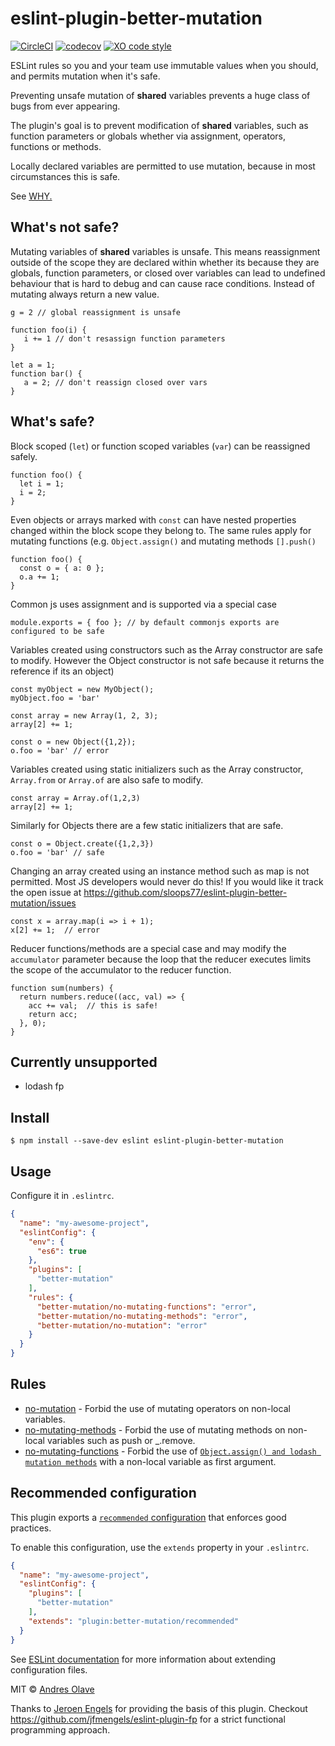 # eslint-plugin-better-mutation 
[![CircleCI](https://circleci.com/gh/sloops77/eslint-plugin-better-mutation.svg?style=svg)](https://circleci.com/gh/sloops77/eslint-plugin-better-mutation)
[![codecov](https://codecov.io/gh/sloops77/eslint-plugin-better-mutation/branch/master/graph/badge.svg)](https://codecov.io/gh/sloops77/eslint-plugin-better-mutation)
[![XO code style](https://img.shields.io/badge/code_style-XO-5ed9c7.svg)](https://github.com/xojs/xo)

ESLint rules so you and your team use immutable values when you should, and permits mutation when it's safe.

Preventing unsafe mutation of **shared** variables prevents a huge class of bugs from ever appearing.

The plugin's goal is to prevent modification of **shared** variables, such as function parameters or globals whether via assignment, operators, functions or methods. 

Locally declared variables are permitted to use mutation, because in most circumstances this is safe.

See [WHY.](why.md)



## What's not safe?
Mutating variables of **shared** variables is unsafe. This means reassignment outside of the scope they are declared within whether its because they are globals, function parameters, or closed over variables can lead to undefined behaviour that is hard to debug and can cause race conditions. Instead of mutating always return a new value.

```
g = 2 // global reassignment is unsafe

function foo(i) {
   i += 1 // don't resassign function parameters
}

let a = 1; 
function bar() { 
   a = 2; // don't reassign closed over vars
}
```

## What's safe?
Block scoped (`let`) or function scoped variables (`var`) can be reassigned safely. 

```
function foo() {
  let i = 1; 
  i = 2;
}
```

Even objects or arrays marked with `const` can have nested properties changed within the block scope they belong to. The same rules apply for mutating functions (e.g. `Object.assign()` and mutating methods `[].push()`
```
function foo() {
  const o = { a: 0 };
  o.a += 1;
}
```

Common js uses assignment and is supported via a special case
```
module.exports = { foo }; // by default commonjs exports are configured to be safe
```

Variables created using constructors such as the Array constructor are safe to modify. However the Object constructor is not safe  because it returns the reference if its an object)
```
const myObject = new MyObject();
myObject.foo = 'bar'

const array = new Array(1, 2, 3);
array[2] += 1;

const o = new Object({1,2});
o.foo = 'bar' // error
```

Variables created using static initializers such as the Array constructor, `Array.from` or `Array.of` are also safe to modify. 
```
const array = Array.of(1,2,3)
array[2] += 1;
```

Similarly for Objects there are a few static initializers that are safe.
```
const o = Object.create({1,2,3})
o.foo = 'bar' // safe
```

Changing an array created using an instance method such as map is not permitted. Most JS developers would never do this!
If you would like it track the open issue at https://github.com/sloops77/eslint-plugin-better-mutation/issues
```
const x = array.map(i => i + 1);
x[2] += 1;  // error
```

Reducer functions/methods are a special case and may modify the `accumulator` parameter because 
the loop that the reducer executes limits the scope of the accumulator to the reducer function. 

``` 
function sum(numbers) {
  return numbers.reduce((acc, val) => {
    acc += val;  // this is safe!
    return acc;    
  }, 0);
}

``` 

## Currently unsupported

- lodash fp

## Install

```
$ npm install --save-dev eslint eslint-plugin-better-mutation
```

## Usage

Configure it in `.eslintrc`.

<!-- EXAMPLE_CONFIGURATION:START -->
```json
{
  "name": "my-awesome-project",
  "eslintConfig": {
    "env": {
      "es6": true
    },
    "plugins": [
      "better-mutation"
    ],
    "rules": {
      "better-mutation/no-mutating-functions": "error",
      "better-mutation/no-mutating-methods": "error",
      "better-mutation/no-mutation": "error"
    }
  }
}
```
<!-- EXAMPLE_CONFIGURATION:END -->

## Rules

<!-- RULES:START -->
- [no-mutation](docs/rules/no-mutation.md) - Forbid the use of mutating operators on non-local variables.
- [no-mutating-methods](docs/rules/no-mutating-methods.md) - Forbid the use of mutating methods on non-local variables such as push or _.remove.
- [no-mutating-functions](docs/rules/no-mutating-functions.md) - Forbid the use of [`Object.assign() and lodash mutation methods`](https://developer.mozilla.org/en-US/docs/Web/JavaScript/Reference/Global_Objects/Object/assign) with a non-local variable as first argument.

<!-- RULES:END -->

## Recommended configuration

This plugin exports a [`recommended` configuration](index.js) that enforces good practices.

To enable this configuration, use the `extends` property in your `.eslintrc`.

```json
{
  "name": "my-awesome-project",
  "eslintConfig": {
    "plugins": [
      "better-mutation"
    ],
    "extends": "plugin:better-mutation/recommended"
  }
}
```

See [ESLint documentation](http://eslint.org/docs/user-guide/configuring#extending-configuration-files) for more information about extending configuration files.

MIT © [Andres Olave](https://github.com/sloops77)

Thanks to [Jeroen Engels](https://github.com/jfmengels) for providing the basis of this plugin. Checkout https://github.com/jfmengels/eslint-plugin-fp for a strict functional programming approach.
